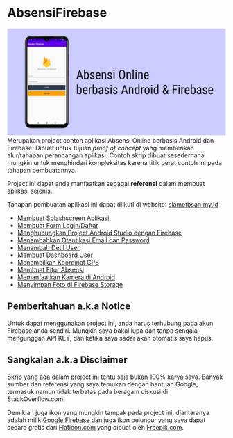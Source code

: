 # AbsensiFirebase

![Absensi Online](/gbr_playstore0.jpg?raw=true)
Merupakan project contoh aplikasi Absensi Online berbasis Android dan Firebase. Dibuat untuk tujuan _proof of concept_ yang memberikan alur/tahapan perancangan aplikasi. Contoh skrip dibuat sesederhana mungkin untuk menghindari kompleksitas karena titik berat contoh ini pada tahapan pembuatannya.

Project ini dapat anda manfaatkan sebagai **referensi** dalam membuat aplikasi sejenis.

Tahapan pembuatan aplikasi ini dapat diikuti di website: [slametbsan.my.id](https://slametbsan.my.id/)
* [Membuat Splashscreen Aplikasi](https://slametbsan.my.id/membuat-splashscreen-aplikasi/)
* [Membuat Form Login/Daftar](https://slametbsan.my.id/membuat-form-login-daftar/)
* [Menghubungkan Project Android Studio dengan Firebase](https://slametbsan.my.id/menghubungkan-project-android-studio-dengan-firebase/)
* [Menambahkan Otentikasi Email dan Password](https://slametbsan.my.id/menambahkan-otentikasi-email-dan-password/)
* [Menambah Detil User](https://slametbsan.my.id/menambah-detil-user/)
* [Membuat Dashboard User](https://slametbsan.my.id/membuat-dashboard-user/)
* [Menampilkan Koordinat GPS](https://slametbsan.my.id/menampilkan-koordinat-gps/)
* [Membuat Fitur Absensi](https://slametbsan.my.id/membuat-fitur-absensi/)
* [Memanfaatkan Kamera di Android](https://slametbsan.my.id/memanfaatkan-kamera-di-android/)
* [Menyimpan Foto di Firebase Storage](https://slametbsan.my.id/menyimpan-foto-di-firebase-storage/)

## Pemberitahuan a.k.a Notice
Untuk dapat menggunakan project ini, anda harus terhubung pada akun Firebase anda sendiri. Mungkin saya bakal lupa dan tanpa sengaja mengunggah API KEY, dan ketika saya sadar akan otomatis saya hapus.

## Sangkalan a.k.a Disclaimer
Skrip yang ada dalam project ini tentu saja bukan 100% karya saya. Banyak sumber dan referensi yang saya temukan dengan bantuan Google, termasuk namun tidak terbatas pada beragam diskusi di StackOverflow.com.

Demikian juga ikon yang mungkin tampak pada project ini, diantaranya adalah milik [Google Firebase](https://firebase.google.com/brand-guidelines) dan juga ikon peluncur yang saya dapat secara gratis dari [Flaticon.com](https://www.flaticon.com/) yang dibuat oleh [Freepik.com](http://www.freepik.com/).
